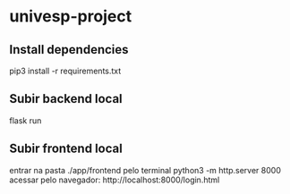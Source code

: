 # univesp-project

## Install dependencies
pip3 install -r requirements.txt

## Subir backend local
flask run

## Subir frontend local
entrar na pasta ./app/frontend pelo terminal
python3 -m http.server 8000
acessar pelo navegador: http://localhost:8000/login.html
